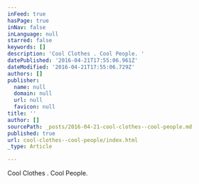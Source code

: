 ```yaml
---
inFeed: true
hasPage: true
inNav: false
inLanguage: null
starred: false
keywords: []
description: 'Cool Clothes . Cool People. '
datePublished: '2016-04-21T17:55:06.961Z'
dateModified: '2016-04-21T17:55:06.729Z'
authors: []
publisher:
  name: null
  domain: null
  url: null
  favicon: null
title: ''
author: []
sourcePath: _posts/2016-04-21-cool-clothes--cool-people.md
published: true
url: cool-clothes--cool-people/index.html
_type: Article

---
```

Cool Clothes . Cool People.